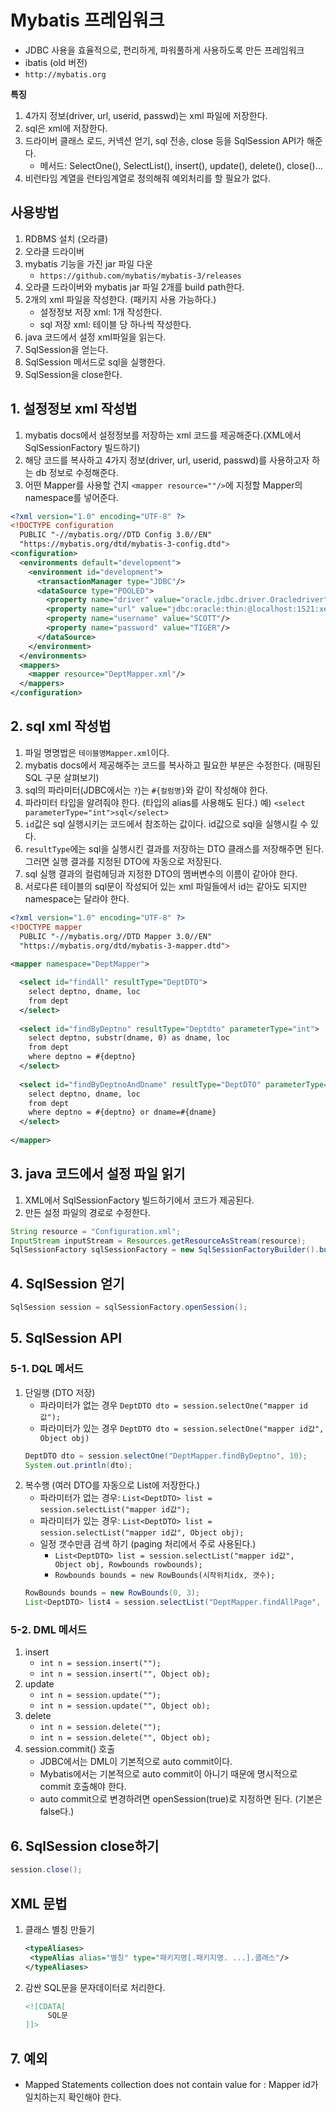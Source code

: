 # Mybatis 프레임워크
* JDBC 사용을 효율적으로, 편리하게, 파워풀하게 사용하도록 만든 프레임워크
* ibatis (old 버전)
* ``http://mybatis.org``

**특징**
1. 4가지 정보(driver, url, userid, passwd)는 xml 파일에 저장한다.
2. sql은 xml에 저장한다.
3. 드라이버 클래스 로드, 커넥션 얻기, sql 전송, close 등을 SqlSession API가 해준다.
   * 메서드: SelectOne(), SelectList(), insert(), update(), delete(), close()...
4. 비런타임 계열을 런타임계열로 정의해줘 예외처리를 할 필요가 없다.

## 사용방법
1. RDBMS 설치 (오라클)
2. 오라클 드라이버 
3. mybatis 기능을 가진 jar 파일 다운
   * ``https://github.com/mybatis/mybatis-3/releases``
4. 오라클 드라이버와 mybatis jar 파일 2개를 build path한다.
5. 2개의 xml 파일을 작성한다. (패키지 사용 가능하다.)
   * 설정정보 저장 xml: 1개 작성한다.
   * sql 저장 xml: 테이블 당 하나씩 작성한다.
6. java 코드에서 설정 xml파일을 읽는다.
7. SqlSession을 얻는다.
8. SqlSession 메서드로 sql을 실행한다.
9. SqlSession을 close한다.

## 1. 설정정보 xml 작성법
1. mybatis docs에서 설정정보를 저장하는 xml 코드를 제공해준다.(XML에서 SqlSessionFactory 빌드하기) 
2. 해당 코드를 복사하고 4가지 정보(driver, url, userid, passwd)를 사용하고자 하는 db 정보로 수정해준다.
3. 어떤 Mapper를 사용할 건지 ``<mapper resource=""/>``에 지정할 Mapper의 namespace를 넣어준다.
```xml
<?xml version="1.0" encoding="UTF-8" ?>
<!DOCTYPE configuration
  PUBLIC "-//mybatis.org//DTD Config 3.0//EN"
  "https://mybatis.org/dtd/mybatis-3-config.dtd">
<configuration>
  <environments default="development">
    <environment id="development">
      <transactionManager type="JDBC"/>
      <dataSource type="POOLED">
        <property name="driver" value="oracle.jdbc.driver.Oracledriver"/>
        <property name="url" value="jdbc:oracle:thin:@localhost:1521:xe"/>
        <property name="username" value="SCOTT"/>
        <property name="password" value="TIGER"/>
      </dataSource>
    </environment>
  </environments>
  <mappers>
    <mapper resource="DeptMapper.xml"/>
  </mappers>
</configuration>
```

## 2. sql xml 작성법
1. 파일 명명법은 ``테이블명Mapper.xml``이다.
2. mybatis docs에서 제공해주는 코드를 복사하고 필요한 부분은 수정한다. (매핑된 SQL 구문 살펴보기)
3. sql의 파라미터(JDBC에서는 ``?``)는 ``#{컬럼명}``와 같이 작성해야 한다.
4. 파라미터 타입을 알려줘야 한다. (타입의 alias를 사용해도 된다.) 예) ``<select parameterType="int">sql</select>``
5. ``id``값은 sql 실행시키는 코드에서 참조하는 값이다. id값으로 sql을 실행시킬 수 있다.
6. ``resultType``에는 sql을 실행시킨 결과를 저장하는 DTO 클래스를 저장해주면 된다. 그러면 실행 결과를 지정된 DTO에 자동으로 저장된다.
7. sql 실행 결과의 컬럼헤딩과 지정한 DTO의 멤버변수의 이름이 같아야 한다.
8. 서로다른 테이블의 sql문이 작성되어 있는 xml 파일들에서 id는 같아도 되지만 namespace는 달라야 한다.
```xml
<?xml version="1.0" encoding="UTF-8" ?>
<!DOCTYPE mapper
  PUBLIC "-//mybatis.org//DTD Mapper 3.0//EN"
  "https://mybatis.org/dtd/mybatis-3-mapper.dtd">
  
<mapper namespace="DeptMapper">

  <select id="findAll" resultType="DeptDTO">
    select deptno, dname, loc
    from dept
  </select>
  
  <select id="findByDeptno" resultType="Deptdto" parameterType="int">
    select deptno, substr(dname, 0) as dname, loc
    from dept
    where deptno = #{deptno}
  </select>
  
  <select id="findByDeptnoAndDname" resultType="DeptDTO" parameterType="DeptDTO">
    select deptno, dname, loc
    from dept
    where deptno = #{deptno} or dname=#{dname}
  </select>
  
</mapper>
```

## 3. java 코드에서 설정 파일 읽기
1. XML에서 SqlSessionFactory 빌드하기에서 코드가 제공된다. 
2. 만든 설정 파일의 경로로 수정한다.
```java
String resource = "Configuration.xml";
InputStream inputStream = Resources.getResourceAsStream(resource);
SqlSessionFactory sqlSessionFactory = new SqlSessionFactoryBuilder().build(inputStream);
```

## 4. SqlSession 얻기
```java
SqlSession session = sqlSessionFactory.openSession();
```

## 5. SqlSession API 
### 5-1. DQL 메서드
1. 단일행 (DTO 저장)
   * 파라미터가 없는 경우
    ``DeptDTO dto = session.selectOne("mapper id값");``
   * 파라미터가 있는 경우
    ``DeptDTO dto = session.selectOne("mapper id값", Object obj)``
    ```java
	DeptDTO dto = session.selectOne("DeptMapper.findByDeptno", 10);
	System.out.println(dto);
    ```
2. 복수행 (여러 DTO를 자동으로 List에 저장한다.)
   * 파라미터가 없는 경우: ``List<DeptDTO> list = session.selectList("mapper id값");``
   * 파라미터가 있는 경우: ``List<DeptDTO> list = session.selectList("mapper id값", Object obj);``
    * 일정 갯수만큼 검색 하기 (paging 처리에서 주로 사용된다.)
      *  ``List<DeptDTO> list = session.selectList("mapper id값", Object obj, Rowbounds rowbounds);``
      * ``Rowbounds bounds = new RowBounds(시작위치idx, 갯수);``
    ```java
    RowBounds bounds = new RowBounds(0, 3);
	List<DeptDTO> list4 = session.selectList("DeptMapper.findAllPage", null, bounds);
    ```

### 5-2. DML 메서드
1. insert
   * ``int n = session.insert("");``
   * ``int n = session.insert("", Object ob);``
2. update
   * ``int n = session.update("");``
   * ``int n = session.update("", Object ob);``
3. delete
   * ``int n = session.delete("");``
   * ``int n = session.delete("", Object ob);``
4. session.commit() 호출
   * JDBC에서는 DML이 기본적으로 auto commit이다.
   * Mybatis에서는 기본적으로 auto commit이 아니기 때문에 명시적으로 commit 호출해야 한다.
   * auto commit으로 변경하려면 openSession(true)로 지정하면 된다. (기본은 false다.)

## 6. SqlSession close하기
```java
session.close();
```

## XML 문법
1. 클래스 별칭 만들기
   ```XML
   <typeAliases>
    <typeAlias alias="별칭" type="패키지명[.패키지명. ...].클래스"/>
   </typeAliases>
   ```
2. 감싼 SQL문을 문자데이터로 처리한다.
   ```XML
   <![CDATA[
        SQL문
   ]]>
   ```

## 7. 예외
* Mapped Statements collection does not contain value for : Mapper id가 일치하는지 확인해야 한다.